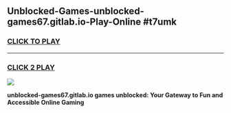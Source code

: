 
## Unblocked-Games-unblocked-games67.gitlab.io-Play-Online #t7umk
<h3>
<a href="https://news.freeplayer.one?title=unblocked-games67.gitlab.io&ref=3">CLICK TO PLAY</a></h3>
<hr>

<h3>
<a href="https://news.freeplayer.one?title=unblocked-games67.gitlab.io&ref=3">CLICK 2 PLAY</a>
  
</h3>

<a href="https://news.freeplayer.one?title=unblocked-games67.gitlab.io&ref=3"><img src="https://clearcache.store/games.png"></a>


**unblocked-games67.gitlab.io games unblocked: Your Gateway to Fun and Accessible Online Gaming**
